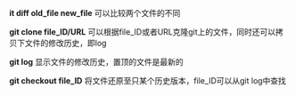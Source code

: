 **it diff old_file new_file**
可以比较两个文件的不同

**git clone file_ID/URL**
可以根据file_ID或者URL克隆git上的文件，同时还可以拷贝下文件的修改历史，即log

**git log**
显示文件的修改历史，置顶的文件是最新的

**git checkout file_ID**
将文件还原至只某个历史版本，file_ID可以从git log中查找
